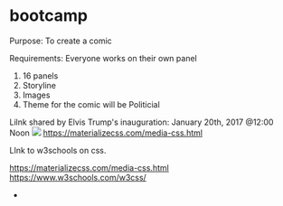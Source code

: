 # bootcamp
Purpose: To create a comic

Requirements: Everyone works on their own panel
1) 16 panels
2) Storyline
3) Images 
4) Theme for the comic will be Politicial

Lilnk shared by Elvis 
Trump's inauguration: January 20th, 2017 @12:00 Noon
<img class="responsive-img" src="cool_pic.jpg">
https://materializecss.com/media-css.html

LInk to w3schools on css.

https://materializecss.com/media-css.html
https://www.w3schools.com/w3css/

 -